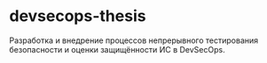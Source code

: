 # devsecops-thesis
Разработка и внедрение процессов непрерывного тестирования безопасности и оценки защищённости ИС в DevSecOps.
